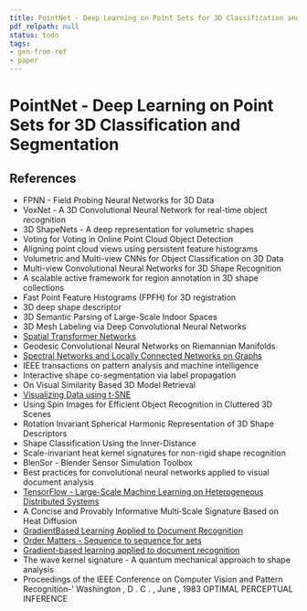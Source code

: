 ```yaml
---
title: PointNet - Deep Learning on Point Sets for 3D Classification and Segmentation
pdf_relpath: null
status: todo
tags:
- gen-from-ref
- paper
---
```


# PointNet - Deep Learning on Point Sets for 3D Classification and Segmentation

## References

- FPNN - Field Probing Neural Networks for 3D Data
- VoxNet - A 3D Convolutional Neural Network for real-time object recognition
- 3D ShapeNets - A deep representation for volumetric shapes
- Voting for Voting in Online Point Cloud Object Detection
- Aligning point cloud views using persistent feature histograms
- Volumetric and Multi-view CNNs for Object Classification on 3D Data
- Multi-view Convolutional Neural Networks for 3D Shape Recognition
- A scalable active framework for region annotation in 3D shape collections
- Fast Point Feature Histograms (FPFH) for 3D registration
- 3D deep shape descriptor
- 3D Semantic Parsing of Large-Scale Indoor Spaces
- 3D Mesh Labeling via Deep Convolutional Neural Networks
- [Spatial Transformer Networks](./spatial-transformer-networks.md)
- Geodesic Convolutional Neural Networks on Riemannian Manifolds
- [Spectral Networks and Locally Connected Networks on Graphs](./spectral-networks-and-locally-connected-networks-on-graphs.md)
- IEEE transactions on pattern analysis and machine intelligence
- Interactive shape co-segmentation via label propagation
- On Visual Similarity Based 3D Model Retrieval
- [Visualizing Data using t-SNE](./visualizing-data-using-t-sne.md)
- Using Spin Images for Efficient Object Recognition in Cluttered 3D Scenes
- Rotation Invariant Spherical Harmonic Representation of 3D Shape Descriptors
- Shape Classification Using the Inner-Distance
- Scale-invariant heat kernel signatures for non-rigid shape recognition
- BlenSor - Blender Sensor Simulation Toolbox
- Best practices for convolutional neural networks applied to visual document analysis
- [TensorFlow - Large-Scale Machine Learning on Heterogeneous Distributed Systems](./tensorflow-large-scale-machine-learning-on-heterogeneous-distributed-systems.md)
- A Concise and Provably Informative Multi‐Scale Signature Based on Heat Diffusion
- [GradientBased Learning Applied to Document Recognition](./gradientbased-learning-applied-to-document-recognition.md)
- [Order Matters - Sequence to sequence for sets](./order-matters-sequence-to-sequence-for-sets.md)
- [Gradient-based learning applied to document recognition](./gradient-based-learning-applied-to-document-recognition.md)
- The wave kernel signature - A quantum mechanical approach to shape analysis
- Proceedings of the IEEE Conference on Computer Vision and Pattern Recognition-' Washington , D . C . , June , 1983 OPTIMAL PERCEPTUAL INFERENCE

